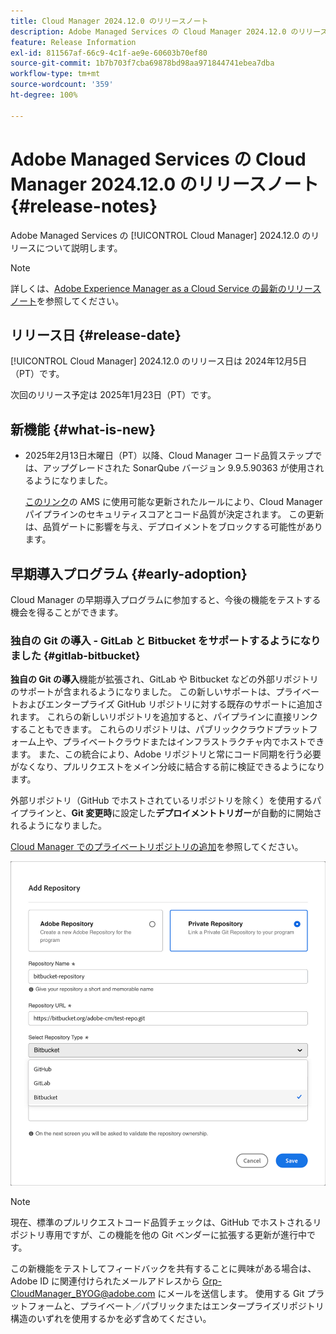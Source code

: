 ```yaml
---
title: Cloud Manager 2024.12.0 のリリースノート
description: Adobe Managed Services の Cloud Manager 2024.12.0 のリリースについて説明します。
feature: Release Information
exl-id: 811567af-66c9-4c1f-ae9e-60603b70ef80
source-git-commit: 1b7b703f7cba69878bd98aa971844741ebea7dba
workflow-type: tm+mt
source-wordcount: '359'
ht-degree: 100%

---
```


# Adobe Managed Services の Cloud Manager 2024.12.0 のリリースノート {#release-notes}

<!-- RELEASE WIKI  https://wiki.corp.adobe.com/display/DMSArchitecture/Cloud+Manager+2024.12.0+Release -->

Adobe Managed Services の [!UICONTROL Cloud Manager] 2024.12.0 のリリースについて説明します。

>[!NOTE]
>
>詳しくは、[Adobe Experience Manager as a Cloud Service の最新のリリースノート](https://experienceleague.adobe.com/ja/docs/experience-manager-cloud-service/content/release-notes/home)を参照してください。

## リリース日 {#release-date}

<!-- SAVE FOR FUTURE POSSIBLE USE No notable bugs or features for the September release of Cloud Manager. -->

[!UICONTROL Cloud Manager] 2024.12.0 のリリース日は 2024年12月5日（PT）です。

次回のリリース予定は 2025年1月23日（PT）です。

## 新機能 {#what-is-new}

<!-- * The AEM Code Quality step now uses SonarQube 9.9 Server, replacing the older 7.4 version. This upgrade brings additional security, performance, and code quality checks, offering more comprehensive analysis and coverage for your projects. --> <!-- CMGR-45683 -->

* 2025年2月13日木曜日（PT）以降、Cloud Manager コード品質ステップでは、アップグレードされた SonarQube バージョン 9.9.5.90363 が使用されるようになりました。

  [このリンク](/help/using/code-quality-testing.md#code-quality-testing-step)の AMS に使用可能な更新されたルールにより、Cloud Manager パイプラインのセキュリティスコアとコード品質が決定されます。 この更新は、品質ゲートに影響を与え、デプロイメントをブロックする可能性があります。

## 早期導入プログラム {#early-adoption}

Cloud Manager の早期導入プログラムに参加すると、今後の機能をテストする機会を得ることができます。

### 独自の Git の導入 - GitLab と Bitbucket をサポートするようになりました {#gitlab-bitbucket}

<!-- BOTH CS & AMS -->

**独自の Git の導入**&#x200B;機能が拡張され、GitLab や Bitbucket などの外部リポジトリのサポートが含まれるようになりました。 この新しいサポートは、プライベートおよびエンタープライズ GitHub リポジトリに対する既存のサポートに追加されます。 これらの新しいリポジトリを追加すると、パイプラインに直接リンクすることもできます。 これらのリポジトリは、パブリッククラウドプラットフォーム上や、プライベートクラウドまたはインフラストラクチャ内でホストできます。 また、この統合により、Adobe リポジトリと常にコード同期を行う必要がなくなり、プルリクエストをメイン分岐に結合する前に検証できるようになります。

外部リポジトリ（GitHub でホストされているリポジトリを除く）を使用するパイプラインと、**Git 変更時**&#x200B;に設定した&#x200B;**デプロイメントトリガー**&#x200B;が自動的に開始されるようになりました。

[Cloud Manager でのプライベートリポジトリの追加](/help/managing-code/external-repositories.md)を参照してください。

![リポジトリを追加ダイアログボックス](/help/release-notes/assets/repositories-add-release-notes.png)

>[!NOTE]
>
>現在、標準のプルリクエストコード品質チェックは、GitHub でホストされるリポジトリ専用ですが、この機能を他の Git ベンダーに拡張する更新が進行中です。

この新機能をテストしてフィードバックを共有することに興味がある場合は、Adobe ID に関連付けられたメールアドレスから [Grp-CloudManager_BYOG@adobe.com](mailto:Grp-CloudManager_BYOG@adobe.com) にメールを送信します。 使用する Git プラットフォームと、プライベート／パブリックまたはエンタープライズリポジトリ構造のいずれを使用するかを必ず含めてください。


<!-- ## Bug fixes {#bug-fixes}

* A

Known Issues {#known-issues}

* A -->
